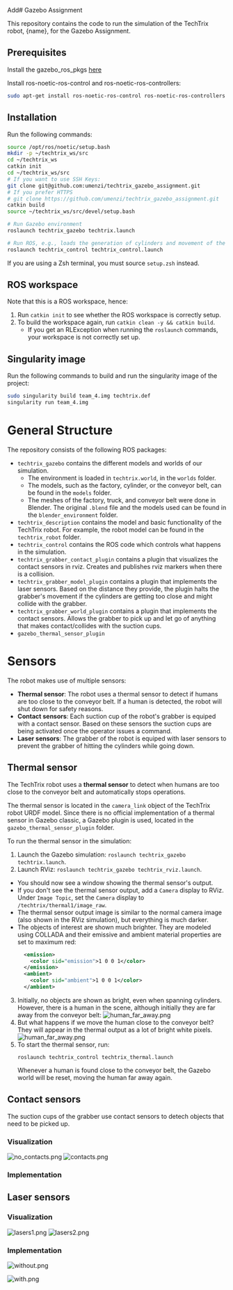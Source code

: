 Add# Gazebo Assignment

This repository contains the code to run the simulation of the TechTrix robot, {name}, for the Gazebo Assignment.

## Prerequisites

Install the gazebo_ros_pkgs [here](https://classic.gazebosim.org/tutorials?tut=ros_installing&cat=connect_ros)

Install ros-noetic-ros-control and ros-noetic-ros-controllers:

```bash
sudo apt-get install ros-noetic-ros-control ros-noetic-ros-controllers
```

## Installation

Run the following commands:

```bash
source /opt/ros/noetic/setup.bash
mkdir -p ~/techtrix_ws/src
cd ~/techtrix_ws
catkin init
cd ~/techtrix_ws/src
# If you want to use SSH Keys:
git clone git@github.com:umenzi/techtrix_gazebo_assignment.git
# If you prefer HTTPS
# git clone https://github.com/umenzi/techtrix_gazebo_assignment.git
catkin build
source ~/techtrix_ws/src/devel/setup.bash

# Run Gazebo environment
roslaunch techtrix_gazebo techtrix.launch

# Run ROS, e.g., loads the generation of cylinders and movement of the robot
roslaunch techtrix_control techtrix_control.launch
```

If you are using a Zsh terminal, you must source `setup.zsh` instead.

## ROS workspace

Note that this is a ROS workspace, hence:

1. Run `catkin init` to see whether the ROS workspace is correctly setup.
2. To build the workspace again, run `catkin clean -y && catkin build`.
   - If you get an RLException when running the `roslaunch` commands, your workspace is not correctly set up.

## Singularity image

Run the following commands to build and run the singularity image of the project:

```bash
sudo singularity build team_4.img techtrix.def
singularity run team_4.img
```

# General Structure

The repository consists of the following ROS packages:

- `techtrix_gazebo` contains the different models and worlds of our simulation.
  - The environment is loaded in `techtrix.world`, in the `worlds` folder.
  - The models, such as the factory, cylinder, or the conveyor belt, can be found in the `models` folder.
  - The meshes of the factory, truck, and conveyor belt were done in Blender. The original `.blend` file and the models used can be found in the `blender_environment` folder.
- `techtrix_description` contains the model and basic functionality of the TechTrix robot.
  For example, the robot model can be found in the `techtrix_robot` folder.
- `techtrix_control` contains the ROS code which controls what happens in the simulation.
- `techtrix_grabber_contact_plugin` contains a plugin that visualizes the contact sensors in rviz. Creates and publishes rviz markers when there is a collision.
- `techtrix_grabber_model_plugin` contains a plugin that implements the laser sensors. Based on the distance they provide, the plugin halts the grabber's movement if the cylinders are getting too close and might collide with the grabber.
- `techtrix_grabber_world_plugin` contains a plugin that implements the contact sensors. Allows the grabber to pick up and let go of anything that makes contact/collides with the suction cups.
- `gazebo_thermal_sensor_plugin`
# Sensors

The robot makes use of multiple sensors:

- **Thermal sensor**: The robot uses a thermal sensor to detect if humans are too close to the conveyor belt.
  If a human is detected, the robot will shut down for safety reasons.
- **Contact sensors**: Each suction cup of the robot's grabber is equiped with a contact sensor. Based on these sensors the suction cups are being activated once the operator issues a command.
- **Laser sensors**: The grabber of the robot is equiped with laser sensors to prevent the grabber of hitting the cylinders while going down.

## Thermal sensor

The TechTrix robot uses a **thermal sensor** to detect when humans are too close to the conveyor belt and automatically
stops operations.

The thermal sensor is located in the `camera_link` object of the TechTrix robot URDF model.
Since there is no official implementation of a thermal sensor in Gazebo classic, a Gazebo plugin is used,
located in the `gazebo_thermal_sensor_plugin` folder.

To run the thermal sensor in the simulation:

1. Launch the Gazebo simulation: `roslaunch techtrix_gazebo techtrix.launch`.
2. Launch RViz: `roslaunch techtrix_gazebo techtrix_rviz.launch`.

- You should now see a window showing the thermal sensor's output.
- If you don't see the thermal sensor output, add a `Camera` display to RViz.
  Under `Image Topic`, set the `Camera` display to `/techtrix/thermal1/image_raw`.
- The thermal sensor output image is similar to the normal camera image (also shown in the RViz simulation),
  but everything is much darker.
- The objects of interest are shown much brighter.
  They are modeled using COLLADA and their emissive and ambient material properties are set to maximum red:
  ```xml
    <emission>
      <color sid="emission">1 0 0 1</color>
    </emission>
    <ambient>
      <color sid="ambient">1 0 0 1</color>
    </ambient>
  ```

3. Initially, no objects are shown as bright, even when spanning cylinders.
   However, there is a human in the scene, although initially they are far away from the conveyor belt:
   ![human_far_away.png](readme_images%2Fhuman_far_away.png)
4. But what happens if we move the human close to the conveyor belt? They will appear in the thermal output as a lot of bright white pixels.
   ![human_far_away.png](readme_images%2Fhuman_next_to_belt.png)
5. To start the thermal sensor, run:
   ```
   roslaunch techtrix_control techtrix_thermal.launch
   ```
   Whenever a human is found close to the conveyor belt, the Gazebo world will be reset, moving the human far away again.

## Contact sensors
The suction cups of the grabber use contact sensors to detech objects that need to be picked up.

### Visualization
  ![no_contacts.png](readme_images%2Fno_contacts.png)
  ![contacts.png](readme_images%2Fcontacts.png)
### Implementation

## Laser sensors

### Visualization
  ![lasers1.png](readme_images%2Flasers1.png)
  ![lasers2.png](readme_images%2Flasers2.png)
### Implementation
  ![without.png](readme_images%2Fwithout.png)

  ![with.png](readme_images%2Fwith.png)